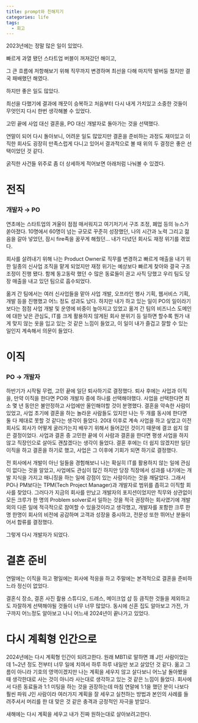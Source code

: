 ```yaml
---
title: prompt와 친해지기
categories: life
tags:
  - 회고
---
```


2023년에는 정말 많은 일이 있었다.

빠르게 과열 됐던 스타트업 버블이 꺼져갔던 해이고,

그 큰 흐름에 저항해보기 위해 직무까지 변경하며 최선을 다해 마지막 발버둥 쳤지만 결국 패배했던 해였다.

하지만 좋은 일도 많았다.

최선을 다했기에 결과에 깨끗이 승복하고 처음부터 다시 내게 가치있고 소중한 것들이 무엇인지 다시 한번 생각해볼 수 있었다.

고민 끝에 사업 대신 결혼을, PO 대신 개발자로 돌아가는 것을 선택했다.

연말이 되어 다시 돌아보니, 어려운 일도 많았지만 결혼을 준비하는 과정도 재미있고 이직한 회사도 굉장히 만족스럽게 다니고 있어서 결과적으로 볼 때 위의 두 결정은 좋은 선택이었던 것 같다.

굵직한 사건들 위주로 좀 더 상세하게 적어보면 아래처럼 나눠볼 수 있겠다.

# 전직

### 개발자 → PO

연초에는 스타트업의 겨울이 점점 매서워지고 여기저기서 구조 조정, 폐업 등의 뉴스가 쏟아졌다. 10명에서 60명이 넘는 규모로 꾸준히 성장했던, 나의 시간과 노력 그리고 젊음을 갈아 넣었던, 잠시 fire족을 꿈꾸게 해줬던… 내가 다녔던 회사도 재정 위기를 겪었다. 

회사를 살려내기 위해 나는 Product Owner로 직무를 변경하고 빠르게 매출을 내기 위한 일종의 신사업 조직을 맡게 되었지만 재정 위기는 예상보다 빠르게 찾아와 결국 구조 조정이 진행 됐다. 함께 동고동락 했던 수 많은 동료들이 권고 사직 당했고 우리 팀도 당장 매출을 내고 있던 팀으로 흡수되었다. 

옮겨 간 팀에서는 여러 신사업들을 맡아 사업 개발, 오프라인 행사 기획, 웹서비스 기획, 개발 등을 진행했고 어느 정도 성과도 났다. 하지만 내가 하고 있는 일이 PO의 일이라기 보다는 점점 사업 개발 및 운영에 비중이 높아지고 있었고 옮겨 간 팀의 비즈니스 도메인에 대한 낮은 관심도, IT를 크게 활용하지 않게된 회사 분위기 등 일하면 할수록 뭔가 내게 맞지 않는 옷을 입고 있는 것 같은 느낌이 들었고, 이 일이 내가 즐겁고 잘할 수 있는 일인지 계속해서 의문이 들었다.

# 이직

### PO → 개발자

하반기가 시작될 무렵, 고민 끝에 일단 퇴사하기로 결정했다. 퇴사 후에는 사업과 이직을, 만약 이직을 한다면 PO와 개발자 중에 하나를 선택해야했다. 사업을 선택한다면 최소 몇 년 동안은 불안정하고 사업에만 올인해야할 것이 분명했다. 결혼을 약속한 사람이 있었고, 사업 초기에 결혼을 하는 놀라운 사람들도 있지만 나는 두 개를 동시에 한다면 둘 다 제대로 못할 것 같다는 생각이 들었다. 20대 이후로 계속 사업을 하고 싶었고 이전 회사도 회사가 어떻게 굴러가는지 배우기 위해서 들어갔던 것이기 때문에 결코 쉽지 않은 결정이었다. 사업과 결혼 중 고민한 끝에 이 사람과 결혼을 한다면 평생 사업을 하지 않고 직장인으로 살아도 괜찮겠다는 생각이 들었다. 결혼 후에는 더 쉽지 않겠지만 일단 이직을 하고 결혼을 하기로 했고, 사업은 그 이후에 기회가 되면 하기로 결정했다. 

전 회사에서 개발이 아닌 일들을 경험해보니 나는 확실히 IT를 활용하지 않는 일에 관심이 없다는 것을 알았고, 사업에도 관심이 많긴 하지만 당장 직장에서 성과를 내기에는 개발 지식을 가지고 매니징을 하는 일에 강점이 있는 사람이라는 것을 깨달았다. 그래서 PO나 PM보다는 TPM(Tech Project Manager)과 개발자로 범위를 좁히고 이직할 회사를 찾았다. 그러다가 지금의 회사를 만났고 개발자의 포지션이었지만 직무와 상관없이 모든 크루가 한 명의 Problem solver로서 일하는 것을 적극 권장하는 회사였기에 개발 외의 다른 일에 적극적으로 참여할 수 있을것이라고 생각했고, 개발자를 포함한 크루 한명 한명이 회사의 비전에 공감하며 고객과 성장을 중시하고, 전문성 또한 뛰어난 분들이어서 합류를 결정했다.

그렇게 다시 개발자가 되었다.

# 결혼 준비

연말에는 이직을 하고 평일에는 회사에 적응을 하고 주말에는 본격적으로 결혼을 준비하느라 정신이 없었다.

결혼식 장소, 결혼 사진 촬용 스튜디오, 드레스, 메이크업 샵 등 큼직한 것들을 제외하고도 자잘하게 선택해야될 것들이 너무 너무 많았다. 동시에 신혼 집도 알아보고 가전, 가구까지 어느정도 알아보고 나니 어느새 2024년이 끝나가고 있었다.

# 다시 계획형 인간으로

2024년에는 다시 계획형 인간이 되려고한다. 원래 MBTI로 말하면 꽤 J인 사람이었는데 1~2년 정도 전부터 너무 일에 치여서 하루 하루 내일만 보고 살았던 것 같다. 옮고 그름이 아니라 기호의 영역이겠지만 나는 계획을 세우지 않고 살다보니 어느날 돌아봤을 때 생각한대로 사는 것이 아니라 사는대로 생각하고 있는 것 같은 느낌이 들었다. 회사에서 다른 동료들과 1:1 미팅을 하는 것을 권장하는데 마침 연말에 1:1을 했던 분이 나보다 훨씬 파워 J인 사람이라 여러가지 계획을 잘 세우고 실천하는 방법과 본인의 사례를 들려주셔서 머리를 한 대 맞은 것 같은 충격과 긍정적인 자극을 받았다.

새해에는 다시 계획을 세우고 내가 진짜 원하는대로 살아보려고한다.

